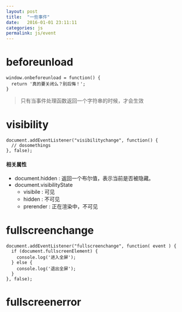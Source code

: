 ```yaml
---
layout: post
title:  "一些事件"
date:   2016-01-01 23:11:11
categories: js
permalink: js/event
---
```




# beforeunload

    window.onbeforeunload = function() {
      return '真的要关闭么？别后悔！';
    }

> 只有当事件处理函数返回一个字符串的时候，才会生效


# visibility

    document.addEventListener("visibilitychange", function() {
      // dosomethings
    }, false);

#### 相关属性

* document.hidden : 返回一个布尔值，表示当前是否被隐藏。
* document.visibilityState
  * visibile : 可见
  * hidden : 不可见
  * prerender : 正在渲染中，不可见


# fullscreenchange

    document.addEventListener("fullscreenchange", function( event ) {
      if (document.fullscreenElement) {
        console.log('进入全屏');
      } else {
        console.log('退出全屏');
      }
    }, false);

# fullscreenerror